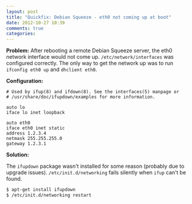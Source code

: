 ```yaml
---
layout: post
title: "Quickfix: Debian Squeeze - eth0 not coming up at boot"
date: 2012-10-27 10:39
comments: true
categories: 
---
```


**Problem:** After rebooting a remote Debian Squeeze server, the eth0 network
interface would not come up. ``/etc/network/interfaces`` was configured correctly.
The only way to get the network up was to run ``ifconfig eth0 up`` and
``dhclient eth0``.

**Configuration:** 

``` text /etc/network/interfaces 
# Used by ifup(8) and ifdown(8). See the interfaces(5) manpage or
# /usr/share/doc/ifupdown/examples for more information.

auto lo
iface lo inet loopback

auto eth0
iface eth0 inet static
address 1.2.3.4
netmask 255.255.255.0
gateway 1.2.3.1
``` 

**Solution:**

The ``ifupdown`` package wasn't installed for some reason (probably due to
upgrade issues).
``/etc/init.d/networking`` fails silently when ``ifup`` can't be found. 

``` bash
$ apt-get install ifupdown
$ /etc/init.d/networking restart
```
